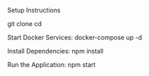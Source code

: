 Setup Instructions

git clone <your-repo-url>
cd <your-project-folder>

Start Docker Services:
docker-compose up -d

Install Dependencies:
npm install

Run the Application:
npm start
